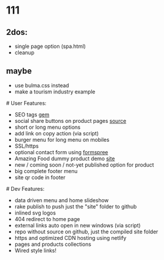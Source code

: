 # 111

## 2dos:

- single page option (spa.html)
- cleanup

## maybe

- use bulma.css instead
- make a tourism industry example


# User Features:

- SEO tags [gem](https://jekyll.github.io/jekyll-seo-tag)
- social share buttons on product pages [source](https://blog.webjeda.com/share-buttons-jekyll/)
- short or long menu options
- add link on copy action (via script)
- burger menu for long menu on mobiles
- SSL/https
- optional contact form using [formspree](formspree.io)
- Amazing Food dummy product demo [site](https://amazing-holidays.junglestar.org/)
- new / coming soon / not-yet published option for product
- big complete footer menu
- site qr code in footer

# Dev Features:

- data driven menu and home slideshow
- rake publish to push just the "site" folder to github
- inlined svg logos
- 404 redirect to home page
- external links auto open in new windows (via script)
- repo without source on github, just the compiled site folder
- https and optimized CDN hosting using netlify
- pages and products collections
- Wired style links!
